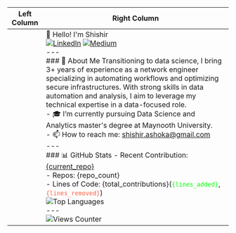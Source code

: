<!--
# 👋 Hello!

[![LinkedIn](https://img.shields.io/badge/-LinkedIn?style=social&logo=linkedin)](https://linkedin.com/in/shshir-ashok) [![Medium](https://img.shields.io/badge/-Medium?style=social&logo=medium)](https://shishirashok.medium.com/)
---

### 📝 About Me
Transitioning to **data science**, I bring 3+ years of experience as a network engineer specializing in automating workflows and optimizing secure infrastructures. 
With strong skills in data automation and analysis, I aim to leverage my technical expertise in a data-focused role.

- 🎓 I’m currently pursuing Data Science and Analytics master's degree at Maynooth University.
- 🌐 [My Personal Website](https://yourwebsite.com)
- 📫 How to reach me: [shishir.ashoka@gmail.com](mailto:shishir.ashoka@gmail.com)

---

### 📊 GitHub Stats
- Recent Contribution: [**Shishir-Ashok**](https://github.com/Shishir-Ashok/Shishir-Ashok)
- Repos : 10 
- Lines of Code: 20 (```diff
 10, -- 10```)

'''html
<span style="color: #00FF00;">++10</span>
<span style="color: #FF6347;">--10</span>
'''

$${\color{red}Welcome \space \color{lightblue}To \space \color{orange}Stackoverflow}$$


```html
<span style="color: #00FF00;">++10</span>
<span style="color: #FF6347;">--10</span>
```

![Top Languages](https://github-readme-stats.vercel.app/api/top-langs/?username=Shishir-Ashok&layout=compact&theme=radical)

---

![Views Counter](https://views-counter.vercel.app/badge?pageId=yourusername%2Frepository-name) 
    
-->




| Left Column | Right Column |
|-------------|--------------|
|             | 👋 Hello! I'm Shishir  <br> [![LinkedIn](https://img.shields.io/badge/-LinkedIn?style=social&logo=linkedin)](https://linkedin.com/in/shshir-ashok) [![Medium](https://img.shields.io/badge/-Medium?style=social&logo=medium)](https://shishirashok.medium.com/)  <br> ---  <br> ### 📝 About Me  Transitioning to data science, I bring 3+ years of experience as a network engineer specializing in automating workflows and optimizing secure infrastructures. With strong skills in data automation and analysis, I aim to leverage my technical expertise in a data-focused role.  <br> - 🎓 I’m currently pursuing Data Science and Analytics master's degree at Maynooth University.  <br> - 📫 How to reach me: [shishir.ashoka@gmail.com](mailto:shishir.ashoka@gmail.com)  <br> ---  <br> ### 📊 GitHub Stats  - Recent Contribution: [{current_repo}]({url_current_repo})  <br> - Repos: {repo_count}  <br> - Lines of Code: {total_contributions}(<span style="color: #00FF00;">`{lines_added}`</span>, <span style="color: #FF6347;">`{lines_removed}`</span>)  <br> ![Top Languages](https://github-readme-stats.vercel.app/api/top-langs/?username={user}&layout=compact&theme=radical)  <br> ---  <br> ![Views Counter](https://views-counter.vercel.app/badge?pageId=yourusername%2Frepository-name) |
